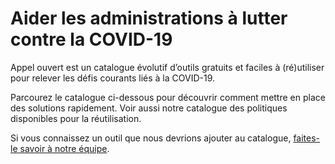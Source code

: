 # Aider les administrations à lutter contre la COVID-19

Appel ouvert est un catalogue évolutif d’outils gratuits et faciles à (ré)utiliser pour relever les défis courants liés à la COVID-19.

Parcourez le catalogue ci-dessous pour découvrir comment mettre en place des solutions rapidement. Voir aussi notre catalogue des politiques disponibles pour la réutilisation.

Si vous connaissez un outil que nous devrions ajouter au catalogue, [faites-le savoir à notre équipe](https://docs.google.com/forms/d/e/1FAIpQLSeLcb9mFT_h93AKABVcz_viqkVVGVvO-NnBByblMED9pbXu5g/viewform).
